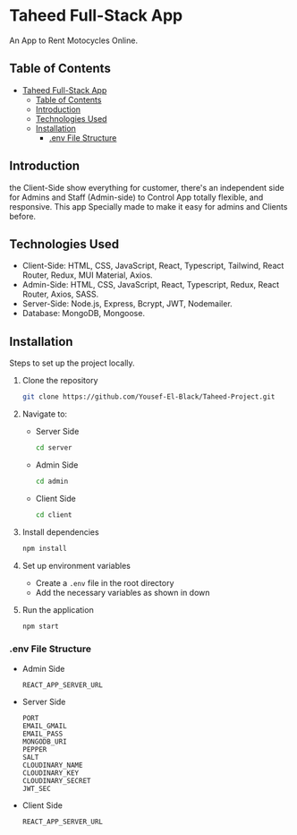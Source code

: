 # Taheed Full-Stack App

An App to Rent Motocycles Online.

## Table of Contents

- [Taheed Full-Stack App](#taheed-full-stack-app)
  - [Table of Contents](#table-of-contents)
  - [Introduction](#introduction)
  - [Technologies Used](#technologies-used)
  - [Installation](#installation)
    - [.env File Structure](#env-file-structure)

## Introduction

the Client-Side show everything for customer, there's an independent side for Admins and Staff (Admin-side) to Control App totally flexible, and responsive. This app Specially made to make it easy for admins and Clients before.

## Technologies Used

- Client-Side: HTML, CSS, JavaScript, React, Typescript, Tailwind, React Router, Redux, MUI Material, Axios.
- Admin-Side: HTML, CSS, JavaScript, React, Typescript, Redux, React Router, Axios, SASS.
- Server-Side: Node.js, Express, Bcrypt, JWT, Nodemailer.
- Database: MongoDB, Mongoose.

## Installation

Steps to set up the project locally.

1. Clone the repository
   ```bash
   git clone https://github.com/Yousef-El-Black/Taheed-Project.git
   ```
2. Navigate to:

   - Server Side

     ```bash
     cd server
     ```

   - Admin Side

     ```bash
     cd admin
     ```

   - Client Side

     ```bash
     cd client
     ```

3. Install dependencies

   ```bash
   npm install
   ```

4. Set up environment variables

   - Create a `.env` file in the root directory
   - Add the necessary variables as shown in down

5. Run the application

   ```bash
   npm start
   ```

### .env File Structure

- Admin Side

  ```
  REACT_APP_SERVER_URL
  ```

- Server Side

  ```
  PORT
  EMAIL_GMAIL
  EMAIL_PASS
  MONGODB_URI
  PEPPER
  SALT
  CLOUDINARY_NAME
  CLOUDINARY_KEY
  CLOUDINARY_SECRET
  JWT_SEC
  ```

- Client Side
  ```
  REACT_APP_SERVER_URL
  ```
